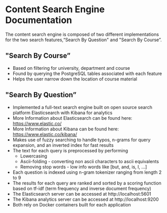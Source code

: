 # Content Search Engine Documentation
The content search engine is composed of two different implementations for the two search features,“Search By Question" and "Search By Course”.

## "Search By Course”
- Based on filtering for university, department and course
- Found by querying the PostgreSQL tables associated with each feature
- Helps the user narrow down the location of course material
## "Search By Question”
- Implemented a full-text search engine built on open source search platform Elasticsearch with Kibana for analytics
- More Information about Elasticsearch can be found here: https://www.elastic.co/
- More Information about Kibana can be found here: https://www.elastic.co/kibana/
- Makes use of fuzzy searching to handle typos, n-grams for query expansion, and an inverted index for fast results
- The text for each query is preprocessed by performing
	- Lowercasing
	- Ascii-folding - converting non ascii characters to ascii equivalents
	- Removing stop words - low info words like [but, and, is, I, ...]
- Each question is indexed using n-gram tokenizer ranging from length 2 to 9
- The results for each query are ranked and sorted by a scoring function based on tf-idf (term frequency and inverse document frequency)
- The Elasticsearch server can be accessed at http://localhost:5601
- The Kibana analytics server can be accessed at http://localhost:9200
- Both rely on Docker containers built for each application
